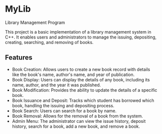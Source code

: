 # MyLib
Library Management Program

This project is a basic implementation of a library management system in C++. It enables users and administrators to manage the issuing, depositing, creating, searching, and removing of books.

## Features
- Book Creation: Allows users to create a new book record with details like the book's name, author's name, and year of publication.
- Book Display: Users can display the details of any book, including its name, author, and the year it was published.
- Book Modification: Provides the ability to update the details of a specific book.
- Book Issuance and Deposit: Tracks which student has borrowed which book, handling the issuing and depositing process.
- Book Search: Users can search for a book by name.
- Book Removal: Allows for the removal of a book from the system.
- Admin Menu: The administrator can view the issue history, deposit history, search for a book, add a new book, and remove a book.
